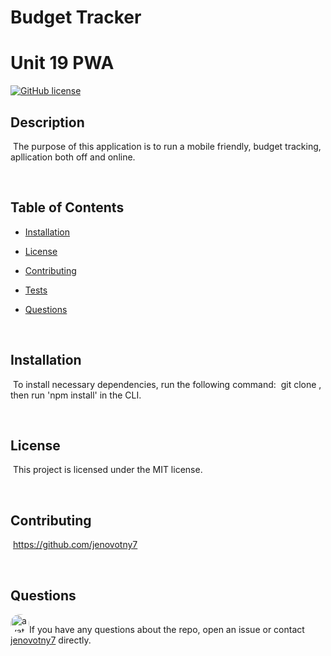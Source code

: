 # Budget Tracker 

# 

# Unit 19 PWA
[![GitHub license](https://img.shields.io/badge/license-MIT-blue.svg)](https://github.com/jenovotny7)


## Description
​
The purpose of this application is to run a mobile friendly, budget tracking, apllication both off and online.  

​
## Table of Contents
* [Installation](#installation) 
 
* [License](#license) 
 
* [Contributing](#contributing) 
 
* [Tests](#tests) 
 
* [Questions](#questions) 

​

## Installation
​
To install necessary dependencies, run the following command:
​
git clone <repo>, then run 'npm install' in the CLI.
  
​

## License
​
This project is licensed under the MIT license.

 ​
  
## Contributing
​
https://github.com/jenovotny7

​


## Questions
​
<img src="https://avatars3.githubusercontent.com/u/66326058?v=4" alt="avatar" style="border-radius: 16px" width="30" />
​
If you have any questions about the repo, open an issue or contact [jenovotny7](https://github.com/jenovotny7) directly.
